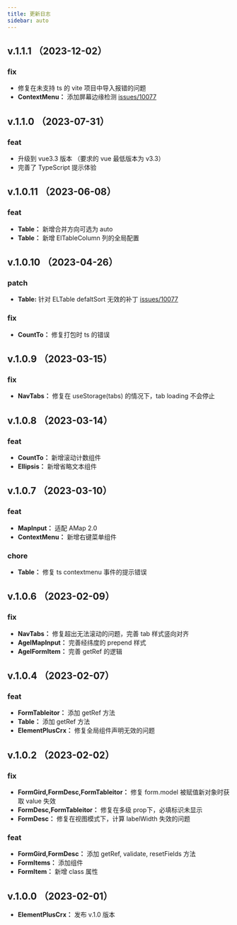 ```yaml
---
title: 更新日志
sidebar: auto
---
```


## v.1.1.1 （2023-12-02）

### fix
- 修复在未支持 ts 的 vite 项目中导入报错的问题
- __ContextMenu：__  添加屏幕边缘检测 [issues/10077](https://github.com/agrass-GitHub/element-plus-crx/issues/3)


## v.1.1.0 （2023-07-31）

### feat

- 升级到 vue3.3 版本 （要求的 vue 最低版本为 v3.3）
- 完善了 TypeScript 提示体验

## v.1.0.11 （2023-06-08）

### feat
- __Table：__ 新增合并方向可选为 auto
- __Table：__ 新增 ElTableColumn 列的全局配置


## v.1.0.10 （2023-04-26）

### patch
- __Table:__ 针对 ELTable defaltSort 无效的补丁 [issues/10077](https://github.com/element-plus/element-plus/issues/10077)

### fix
- __CountTo：__  修复打包时 ts 的错误


## v.1.0.9 （2023-03-15）

### fix
- __NavTabs：__  修复在 useStorage(tabs) 的情况下，tab loading 不会停止

## v.1.0.8 （2023-03-14）

### feat
- __CountTo：__  新增滚动计数组件
- __Ellipsis：__  新增省略文本组件


## v.1.0.7 （2023-03-10）

### feat
- __MapInput：__  适配 AMap 2.0
- __ContextMenu：__  新增右键菜单组件

### chore
- __Table：__  修复 ts contextmenu 事件的提示错误

## v.1.0.6 （2023-02-09）

### fix
- __NavTabs：__  修复超出无法滚动的问题，完善 tab 样式竖向对齐
- __AgelMapInput：__  完善经纬度的 prepend 样式
- __AgelFormItem：__  完善 getRef 的逻辑

## v.1.0.4 （2023-02-07）

### feat
- __FormTableitor：__  添加 getRef 方法
- __Table：__  添加 getRef 方法
- __ElementPlusCrx：__ 修复全局组件声明无效的问题


## v.1.0.2 （2023-02-02）

### fix

- __FormGird,FormDesc,FormTableitor：__  修复 form.model 被赋值新对象时获取 value 失效
- __FormDesc,FormTableitor：__  修复在多级 prop下，必填标识未显示
- __FormDesc：__ 修复在视图模式下，计算 labelWidth 失效的问题


### feat
- __FormGird,FormDesc：__ 添加 getRef, validate, resetFields 方法
- __FormItems：__ 添加组件
- __FormItem：__ 新增 class 属性


## v.1.0.0 （2023-02-01）

- __ElementPlusCrx：__ 发布 v.1.0 版本